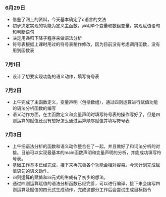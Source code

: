 ### 6月29日

* 借鉴了网上的资料，今天基本确定了c语言的文法
* 初步决定实现的功能为定义主函数，声明单个变量和数组变量，实现赋值语句和判断语句
* 决定用递归下降子程序来做语法分析
* 符号表根据上课时用过的符号表稍作修改，因为目前没有考虑调用函数，没有用到函数表

### 7月1日

* 设计了想要实现功能的语义动作，填写符号表

### 7月2日

- 上午完成了主函数定义，变量声明（包括数组），通过四则运算进行赋值功能的语法分析函数的编写
- 语义动作方面，在主函数定义和变量声明时填写符号表的操作写好了，但是四则运算的赋值还没有想好怎么通过运算顺序赋值并填写符号表

### 7月3日

- 上午把语法分析的函数和语义动作整合在了一起，并且做好了和词法分析的对接。目前可以实现最基本的main函数声明和变量声明的分析，并能成功填写符号表。
- 基础工作基本已经完成，接下来再完善各个功能会相对容易。今天计划完成赋值语句的语义动作。
- 四则运算的赋值和四元式的生成有了初步的想法。
- 通过四则运算赋值的语法分析函数已经完善，可以进行编译，接下来会编写四则运算及赋值的四元式生成动作，完成这部分工作后会尝试生成目标指令